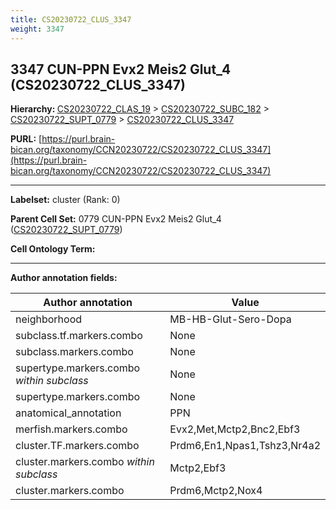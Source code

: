 ```yaml
---
title: CS20230722_CLUS_3347
weight: 3347
---
```

## 3347 CUN-PPN Evx2 Meis2 Glut_4 (CS20230722_CLUS_3347)
<b>Hierarchy: </b>
[CS20230722_CLAS_19](../CS20230722_CLAS_19) >
[CS20230722_SUBC_182](../CS20230722_SUBC_182) >
[CS20230722_SUPT_0779](../CS20230722_SUPT_0779) >
[CS20230722_CLUS_3347](../CS20230722_CLUS_3347)

**PURL:** [https://purl.brain-bican.org/taxonomy/CCN20230722/CS20230722_CLUS_3347](https://purl.brain-bican.org/taxonomy/CCN20230722/CS20230722_CLUS_3347)

---


**Labelset:** cluster (Rank: 0)

**Parent Cell Set:** 0779 CUN-PPN Evx2 Meis2 Glut_4 ([CS20230722_SUPT_0779](../CS20230722_SUPT_0779))



**Cell Ontology Term:** 

[MARKER GENES.]: #


---

[TRANSFERRED ANNOTATIONS.]: #


[AUTHOR ANNOTATION FIELDS.]: #


**Author annotation fields:**

| Author annotation | Value |
|-------------------|-------|
|neighborhood|MB-HB-Glut-Sero-Dopa|
|subclass.tf.markers.combo|None|
|subclass.markers.combo|None|
|supertype.markers.combo _within subclass_|None|
|supertype.markers.combo|None|
|anatomical_annotation|PPN|
|merfish.markers.combo|Evx2,Met,Mctp2,Bnc2,Ebf3|
|cluster.TF.markers.combo|Prdm6,En1,Npas1,Tshz3,Nr4a2|
|cluster.markers.combo _within subclass_|Mctp2,Ebf3|
|cluster.markers.combo|Prdm6,Mctp2,Nox4|
